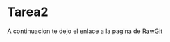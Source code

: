 # Tarea2

A continuacion te dejo el enlace a la pagina de [RawGit](https://rawgit.com/Davebe/Tarea2/master/Tarea%20para%20LMSGI-02.html)
